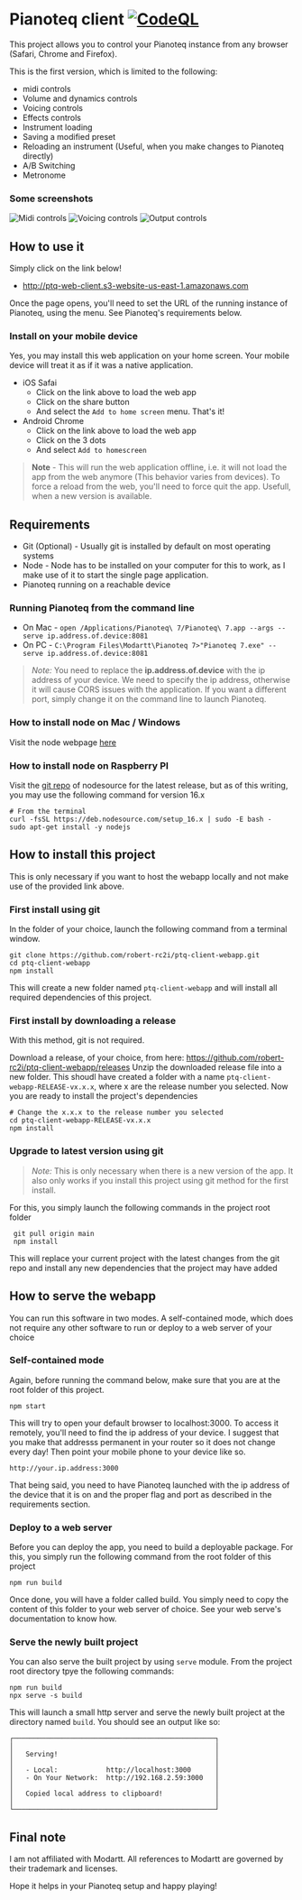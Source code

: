 # Pianoteq client [![CodeQL](https://github.com/robert-rc2i/ptq-client-webapp/actions/workflows/codeql-analysis.yml/badge.svg)](https://github.com/robert-rc2i/ptq-client-webapp/actions/workflows/codeql-analysis.yml)
This project allows you to control your Pianoteq instance from any browser (Safari, Chrome and Firefox).

This is the first version, which is limited to the following:

*  midi controls
*  Volume and dynamics controls
*  Voicing controls
*  Effects controls
*  Instrument loading
*  Saving a modified preset
*  Reloading an instrument (Useful, when you make changes to Pianoteq directly)
*  A/B Switching
*  Metronome

### Some screenshots

![Midi controls](https://i.imgur.com/WnOljWL.jpg?1) ![Voicing controls](https://i.imgur.com/veORPFI.jpg?1)  ![Output controls](https://i.imgur.com/sWXriNI.jpg?1)


## How to use it
Simply click on the link below!  

* http://ptq-web-client.s3-website-us-east-1.amazonaws.com

Once the page opens, you'll need to set the URL of the running instance of Pianoteq, using the menu.  See Pianoteq's requirements below. 

### Install on your mobile device
Yes, you may install this web application on your home screen.  Your mobile device will treat it as if it was a native application.

* iOS Safai
    * Click on the link above to load the web app
    * Click on the share button
    * And select the `Add to home screen` menu.  That's it!
* Android Chrome
    * Click on the link above to load the web app
    * Click on the 3 dots
    * And select `Add to homescreen`

> **Note** - This will run the web application offline, i.e. it will not load the app from the web anymore (This behavior varies from devices).  To force a reload from the web, you'll need to force quit the app.  Usefull, when a new version is available.

## Requirements

* Git (Optional) - Usually git is installed by default on most operating systems
* Node - Node has to be installed on your computer for this to work, as I make use of it to start the single page application.
* Pianoteq running on a reachable device

### Running Pianoteq from the command line

* On Mac - `open /Applications/Pianoteq\ 7/Pianoteq\ 7.app --args --serve ip.address.of.device:8081`
* On PC - `C:\Program Files\Modartt\Pianoteq 7>"Pianoteq 7.exe" --serve ip.address.of.device:8081`

> *Note:* You need to replace the **ip.address.of.device** with the ip address of your device.  We need to specify the ip address, otherwise it will cause CORS issues with the application.  If you want a different port, simply change it on the command line to launch Pianoteq.

### How to install node on Mac / Windows
Visit the node webpage [here](https://nodejs.dev) 

### How to install node on Raspberry PI
Visit the [git repo](https://github.com/nodesource/distributions) of nodesource for the latest release, but as of this writing, you may use the following command for version 16.x

    # From the terminal
    curl -fsSL https://deb.nodesource.com/setup_16.x | sudo -E bash -
    sudo apt-get install -y nodejs

## How to install this project
This is only necessary if you want to host the webapp locally and not make use of the provided link above.

### First install using git
In the folder of your choice, launch the following command from a terminal window.

    git clone https://github.com/robert-rc2i/ptq-client-webapp.git
    cd ptq-client-webapp
    npm install

This will create a new folder named `ptq-client-webapp` and will install all required dependencies of this project.  

### First install by downloading a release ###
With this method, git is not required.

Download a release, of your choice, from here: https://github.com/robert-rc2i/ptq-client-webapp/releases
Unzip the downloaded release file into a new folder.  This shoudl have created a folder with a name `ptq-client-webapp-RELEASE-vx.x.x`, where x are the release number you selected.  Now you are ready to install the project's dependencies

    # Change the x.x.x to the release number you selected
    cd ptq-client-webapp-RELEASE-vx.x.x
    npm install

### Upgrade to latest version using git
> *Note:* This is only necessary when there is a new version of the app.  It also only works if you install this project using git method for the first install.  

For this, you simply launch the following commands in the project root folder

     git pull origin main
     npm install

This will replace your current project with the latest changes from the git repo and install any new dependencies that the project may have added

## How to serve the webapp
You can run this software in two modes.  A self-contained mode, which does not require any other software to run or deploy to a web server of your choice

### Self-contained mode

Again, before running the command below, make sure that you are at the root folder of this project.

    npm start

This will try to open your default browser to localhost:3000.  To access it remotely, you'll need to find the ip address of your device.  I suggest that you make that addresss permanent in your router so it does not change every day!  Then point your mobile phone to your device like so.

    http://your.ip.address:3000

That being said, you need to have Pianoteq launched with the ip address of the device that it is on and the proper flag and port as described in the requirements section.

### Deploy to a web server

Before you can deploy the app, you need to build a deployable package.  For this, you simply run the following command from the root folder of this project

    npm run build

Once done, you will have a folder called build.  You simply need to copy the content of this folder to your web server of choice.  See your web serve's documentation to know how.

### Serve the newly built project ###
You can also serve the built project by using `serve` module.  From the project root directory tpye the following commands:
    
    npm run build
    npx serve -s build

This will launch a small http server and serve the newly built project at the directory named `build`.  You should see an output like so:

    ┌──────────────────────────────────────────────────┐
    │                                                  │
    │   Serving!                                       │
    │                                                  │
    │   - Local:            http://localhost:3000      │
    │   - On Your Network:  http://192.168.2.59:3000   │
    │                                                  │
    │   Copied local address to clipboard!             │
    │                                                  │
    └──────────────────────────────────────────────────┘

## Final note
I am not affiliated with Modartt.  All references to Modartt are governed by their trademark and licenses.

Hope it helps in your Pianoteq setup and happy playing!
